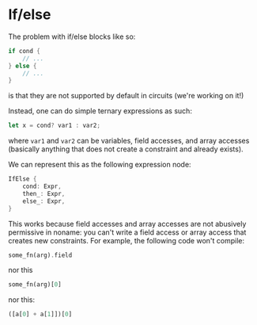 # If/else

The problem with if/else blocks like so:

```rust
if cond {
    // ...
} else {
    // ...
}
```

is that they are not supported by default in circuits (we're working on it!)

Instead, one can do simple ternary expressions as such:

```rust
let x = cond? var1 : var2;
```

where `var1` and `var2` can be variables, field accesses, and array accesses (basically anything that does not create a constraint and already exists).

We can represent this as the following expression node:

```rust
IfElse {
    cond: Expr,
    then_: Expr,
    else_: Expr,
}
```

This works because field accesses and array accesses are not abusively permissive in noname: you can't write a field access or array access that creates new constraints.
For example, the following code won't compile:

```rust
some_fn(arg).field
```

nor this

```rust
some_fn(arg)[0]
```

nor this:

```rust
([a[0] + a[1]])[0]
```
